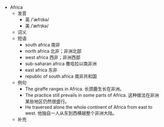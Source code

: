 - Africa
  - 发音
    - 英 /'æfrɪkə/
    - 美 /ˈæfrɪkə/
  - 词义
  - 短语
    - south africa 南非
    - north africa 北非；非洲北部
    - west africa 西非；非洲西部
    - sub-saharan africa 撒哈拉以南非洲
    - east africa 东非
    - republic of south africa 南非共和国
  - 例句
    - The giraffe ranges in Africa. 长颈鹿生长在非洲。
    - The practice still prevails in some parts of Africa. 这种做法在非洲某些地区仍然很盛行。
    - He traversed alone the whole continent of Africa from east to west. 他独自一人从东到西横越整个非洲大陆。
  - 补充